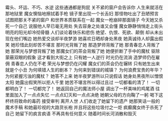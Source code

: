 霉头、坏运、不巧、水逆
这些通通都是狗屁
关不紧的窗户会告诉你
人生来就活在那地狱里
魔女懊恼地擦拭着手枪
镜子里出现一个长舌妇
那怪物吐出了丑陋预言
试图把那关不紧的窗户
和世界本质联系在一起
魔女一枪崩碎那面镜子
今天她又杀死一个自己
说服他人早已毫无用处
失去容身之处谁又会懂
魔女静静悄悄走上街头
明亮的阳光却冷彻骨髓
人们谈论着快乐和悲伤
绝望、仇恨、死欲、颠倒
却从未出现在他们嘴边
她热爱交谈却半夜梦游
她喜欢日晒却身处黑夜
她真诚待人却露出假笑
她珍惜此刻却苦不堪言
那时光背叛了她
那造梦师背叛了她
那青春恋人背叛了她
那荣光与梦想背叛了她
那魔女们的茶会背叛了她
她便折断了手中的魔杖
驱除蒙蔽双眼的假象
这才看到大街之上
只有她一人逆行
时光仍在流淌
造梦师仍在雇佣
青春恋人仍在不老
荣光与梦想仍在闪耀
魔女们的茶会仍在辗转
只有她生出来就是个小丑
为何填错人生的剧本？
为何来到错误的城镇？
为何浪费宝贵的年华？
为何紧握污浊的魔杖？
她答不上来
她半夜梦游所以只说假话
她身处黑夜所以憎恨太阳
她露出假笑所以拒人千里
她苦不堪言所以得过且过
一切都看的清了！
一切都明白了！
一切都完了！
她返回自己的魔法师小屋
调出了一杯美味的鸡尾酒
往里面加入了一点点失忆
一点点幻灭和一点点决绝
她朝父母的方向鞠了一躬
喝下这杯终将致命的毒药
接受审判
离开人世
人们收走了她留下的遗产
她那笑话一般的魔术手稿
和她最珍视的大路货长袍
并且将这些垃圾付之一炬
疯癫魔女终于杀死了自己
她留下的疯言疯语
不再具有任何意义
随着时间长河消散和毁灭
<!-- ##{"timestamp":1681045054}## -->